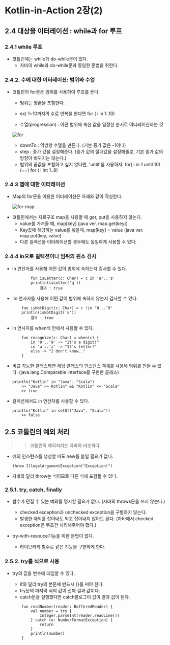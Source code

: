 # Kotlin-in-Action 2장(2)
## 2.4 대상을 이터레이션 : while과 for 루프
### 2.4.1 while 루프
* 코틀린에는 while과 do-while문이 있다.
	- 자바의 while과 do-while문과 동일한 문법을 취한다.

### 2.4.2. 수에 대한 이터레이션: 범위와 수열

* 코틀린의 for문은 범위를 사용하여 루프를 돈다.
	- 범위는 양끝을 포함한다.
	- ex) 1~10까지의 수로 반복을 한다면
			for ( i in 1..10)

	- 수열(progression) : 어떤 범위에 속한 값을 일정한 순서로 이터레이션하는 것 

	![for](/_posts/assets/for.png)

	- downTo : 역방향 수열을 만든다. (기본 증가 값은 -1이다)
	- step : 증가 값을 설정해준다. (증가 값의 절대값을 설정해줄뿐, 기본 증가 값의 방향이 바뀌지는 않는다.)
	- 범위의 끝값을 포함하고 싶지 않다면, 'until'을 사용하자.
			for( i in 1 until 10)
			(==) for ( i int 1..9) 

### 2.4.3 맵에 대한 이터레이션
* Map의 for문을 이용한 이터레이션은 아래와 같이 작성한다.

	![for-map](/_posts/assets/for-map.png)

- 코틀린에서는 자료구조 map을 사용할 때 get, put을 사용하지 않는다.
	* value를 가져올 때, map[key]
		(java ver. map.get(key))
	* Key값에 해당하는 value를 넣을때, map[key] = value 
		(java ver. map.put(key, value)
	* 다른 컬렉션을 이터레이션할 경우에도 동일하게 사용할 수 있다.

### 2.4.4 in으로 컬렉션이나 범위의 원소 검사

* in 연산자를 사용해 어떤 값이 범위에 속하는지 검사할 수 있다.
	```
			fun isLetter(c: Char) = c in 'a'..'z'
			println(isLetter('q'))
				결과 : true 
	```

* !in 연사자를 사용해 어떤 값이 범위에 속하지 않는지 검사할 수 있다.
	``` 
		fun isNotDigit(c: Char) = c !in '0'..'9'
		println(isNotDigit('x'))
			결과 : true
	```

* in 연사자를 when식 안에서 사용할 수 있다.
	``` 
		fun recognize(c: Char) = when(c) {
			in '0'..'9' -> "It's a digit!"
			in 'a'..'z' -> "It's letter!"
			else -> "I don't know.."
		}
	```

* 비교 가능한 클래스라면 해당 클래스의 인스턴스 객체를 사용해 범위를 만들 수 있다.
	(java.lang.Comparable interface를 구현한 클래스)

	```
	println("Kotlin" in "Java".."Scala")
		>> "Java" <= Kotlin" && "Kotlin" <= "Scala"
		>> true
	```

* 컬렉션에서도 in 연산자를 사용할 수 있다.
 
 	```
 	println("Kotlin" in setOf("Java", "Scala"))
 		>> false
 	```

## 2.5 코틀린의 예외 처리
>> 코틀린의 예외처리는 자바와 비슷하다.

* 예외 인스턴스를 생성할 때도 new를 붙일 필요가 없다.
	```
	throw IllegalArgumentException("Exception!")
	```
* 자바와 달리 throw는 식이므로 다른 식에 포함될 수 있다.

### 2.5.1. try, catch, finally
* 함수가 던질 수 있는 예외를 명시할 필요가 없다. 
	(자바의 throws문을 쓰지 않는다.)
	- checked exception과 unchecked exception을 구별하지 않는다.
	- 발생한 예외를 잡아내도 되고 잡아내지 않아도 된다.
	  (자바에서 checked exception은 무조건 처리해주어야 했다.)

* try-with-resouce기능을 위한 문법이 없다.
	- 라이브러리 함수로 같은 기능을 구현하게 한다.

### 2.5.2. try를 식으로 사용
* try의 값을 변수에 대입할 수 있다.
	- if와 달리 try의 본문에 반드시 {}를 써야 한다. 
	- try문의 마지막 식의 값이 전체 결과 값이다.
	- catch문을 실행했다면 catch블로그이 값이 결과 값이 된다.

	```
		fun readNumber(reader: BufferedReader) {
			val number = try {
				Integer.parseInt(reader.readLine())
			} catch (e: NumberFormatException) {
				return
			}
			println(number)
		}
	```
